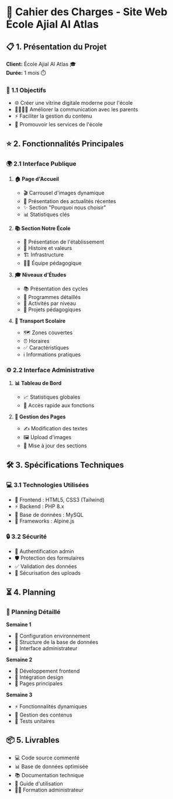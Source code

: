 # 🏫 Cahier des Charges - Site Web École Ajial Al Atlas

## 📋 1. Présentation du Projet
**Client:** École Ajial Al Atlas 🎓  
**Durée:** 1 mois ⏱️

### 🎯 1.1 Objectifs
- 🌐 Créer une vitrine digitale moderne pour l'école
- 👨‍👩‍👧‍👦 Améliorer la communication avec les parents
- ⚡ Faciliter la gestion du contenu
- 📢 Promouvoir les services de l'école

## ⭐ 2. Fonctionnalités Principales

### 🌍 2.1 Interface Publique
1. **🏠 Page d'Accueil**
   - 🎬 Carrousel d'images dynamique
   - 📰 Présentation des actualités récentes
   - ✨ Section "Pourquoi nous choisir"
   - 📊 Statistiques clés

2. **📚 Section Notre École**
   - 🏢 Présentation de l'établissement
   - 📝 Histoire et valeurs
   - 🏗️ Infrastructure
   - 👨‍🏫 Équipe pédagogique

3. **🎓 Niveaux d'Études**
   - 📚 Présentation des cycles
   - 📖 Programmes détaillés
   - 🎨 Activités par niveau
   - 🚀 Projets pédagogiques

4. **🚌 Transport Scolaire**
   - 🗺️ Zones couvertes
   - ⏰ Horaires
   - ✅ Caractéristiques
   - ℹ️ Informations pratiques

### ⚙️ 2.2 Interface Administrative
1. **📊 Tableau de Bord**
   - 📈 Statistiques globales
   - 🔄 Accès rapide aux fonctions

2. **📝 Gestion des Pages**
   - ✍️ Modification des textes
   - 🖼️ Upload d'images
   - 🔄 Mise à jour des sections

## 🛠️ 3. Spécifications Techniques

### 💻 3.1 Technologies Utilisées
- 🎨 Frontend : HTML5, CSS3 (Tailwind)
- ⚡ Backend : PHP 8.x
- 💾 Base de données : MySQL
- 🔧 Frameworks : Alpine.js

### 🔒 3.2 Sécurité
- 🔑 Authentification admin
- 🛡️ Protection des formulaires
- ✅ Validation des données
- 🔐 Sécurisation des uploads

## ⏳ 4. Planning

### 📅 Planning Détaillé
**Semaine 1**
- 🔧 Configuration environnement
- 💾 Structure de la base de données
- 👤 Interface administrateur

**Semaine 2**
- 🎨 Développement frontend
- 🎯 Intégration design
- 📱 Pages principales

**Semaine 3**
- ⚡ Fonctionnalités dynamiques
- 📝 Gestion des contenus
- 🧪 Tests unitaires

## 📦 5. Livrables
- 💻 Code source commenté
- 📊 Base de données optimisée
- 📚 Documentation technique
- 📖 Guide d'utilisation
- 👨‍🏫 Formation administrateur
